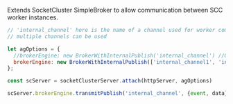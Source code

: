Extends SocketCluster SimpleBroker to allow communication between SCC worker instances.

```js
// 'internal_channel' here is the name of a channel used for worker communication
// multiple channels can be used

let agOptions = {
  //brokerEngine: new BrokerWithInternalPublish('internal_channel') //OR
  brokerEngine: new BrokerWithInternalPublish(['internal_channel1', 'internal_channel2',])
};

const scServer = socketClusterServer.attach(httpServer, agOptions)

scServer.brokerEngine.transmitPublish('internal_channel', {event, data})
```


